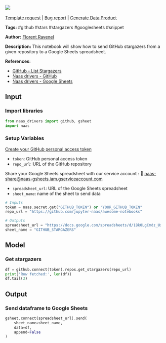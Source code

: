 <a href="https://app.naas.ai/user-redirect/naas/downloader?url=https://raw.githubusercontent.com/jupyter-naas/awesome-notebooks/master/GitHub/GitHub_Send_stargazers_to_Google_Sheets.ipynb" target="_parent"><img src="https://naasai-public.s3.eu-west-3.amazonaws.com/Open_in_Naas_Lab.svg"/></a><br><br><a href="https://github.com/jupyter-naas/awesome-notebooks/issues/new?assignees=&labels=&template=template-request.md&title=Tool+-+Action+of+the+notebook+">Template request</a> | <a href="https://github.com/jupyter-naas/awesome-notebooks/issues/new?assignees=&labels=bug&template=bug_report.md&title=GitHub+-+Send+stargazers+to+Google+Sheets:+Error+short+description">Bug report</a> | <a href="https://app.naas.ai/user-redirect/naas/downloader?url=https://raw.githubusercontent.com/jupyter-naas/awesome-notebooks/master/Naas/Naas_Start_data_product.ipynb" target="_parent">Generate Data Product</a>

**Tags:** #github #stars #stargazers #googlesheets #snippet

**Author:** [Florent Ravenel](https://www.linkedin.com/in/florent-ravenel/)

**Description:** This notebook will show how to send GitHub stargazers from a given repository to a Google Sheets spreadsheet.

**References:**
- [GitHub - List Stargazers](https://docs.github.com/en/rest/activity/starring?apiVersion=2022-11-28#list-stargazers)
- [Naas drivers - GitHub](https://github.com/jupyter-naas/drivers/blob/main/naas_drivers/tools/github.py)
- [Naas drivers - Google Sheets](https://github.com/jupyter-naas/drivers/blob/main/naas_drivers/tools/gsheet.py)

## Input

### Import libraries


```python
from naas_drivers import github, gsheet
import naas
```

### Setup Variables
[Create your GitHub personal access token](https://github.com/settings/tokens)
- `token`: GitHub personal access token
- `repo_url`: URL of the GitHub repository

Share your Google Sheets spreadsheet with our service account : 🔗 naas-share@naas-gsheets.iam.gserviceaccount.com
- `spreadsheet_url`: URL of the Google Sheets spreadsheet
- `sheet_name`: name of the sheet to send data


```python
# Inputs
token = naas.secret.get("GITHUB_TOKEN") or "YOUR_GITHUB_TOKEN"
repo_url = "https://github.com/jupyter-naas/awesome-notebooks"

# Outputs
spreadsheet_url = "https://docs.google.com/spreadsheets/d/1Bk0LgCmdz_Uxxxxxxxxxxxx/edit#gid=0"
sheet_name = "GITHUB_STARGAZERS"
```

## Model

### Get stargazers


```python
df = github.connect(token).repos.get_stargazers(repo_url)
print('Row fetched:', len(df))
df.tail(3)
```

## Output

### Send dataframe to Google Sheets


```python
gsheet.connect(spreadsheet_url).send(
    sheet_name=sheet_name,
    data=df,
    append=False
)
```
